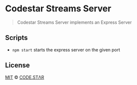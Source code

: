 # Codestar Streams Server

> Codestar Streams Server implements an Express Server

## Scripts

- `npm start` starts the express server on the given port

## License

[MIT](./LICENSE) &copy; [CODE.STΛR](https://github.com/code-star)

[babel]: https://github.com/babel/babel
[express]: https://github.com/expressjs/express

